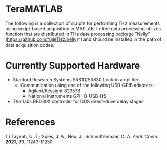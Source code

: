 # TeraMATLAB
The following is a collection of scripts for performing THz measurements using script-based acquisition in MATLAB. In-line data processing utilizes function that are distributed in THz data processing package "Nelly" (https://github.com/YaleTHz/nelly)^1 and should be installed in the path of data acquisition codes.

# Currently Supported Hardware
- Stanford Research Systems SR810/SR830 Lock-in amplifier
  - Communication using one of the following USB-GPIB adapters:
    - Agilent/Keysight 82357B
    - National Instruments GPIHB-USB-HS
- Thorlabs BBD30X controller for DDS direct-drive delay stages

# References
1.) Tayvah, U. T.; Spies, J. A.; Neu, J.; Schmuttenmaer, C. A. _Anal. Chem._ **2021**, _93_, 11243-11250.
